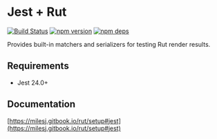 # Jest + Rut

[![Build Status](https://github.com/milesj/rut/workflows/Build/badge.svg)](https://github.com/milesj/rut/actions?query=branch%3Amaster)
[![npm version](https://badge.fury.io/js/jest-rut.svg)](https://www.npmjs.com/package/jest-rut)
[![npm deps](https://david-dm.org/milesj/rut.svg?path=packages/jest-rut)](https://www.npmjs.com/package/jest-rut)

Provides built-in matchers and serializers for testing Rut render results.

## Requirements

- Jest 24.0+

## Documentation

[https://milesj.gitbook.io/rut/setup#jest](https://milesj.gitbook.io/rut/setup#jest)
